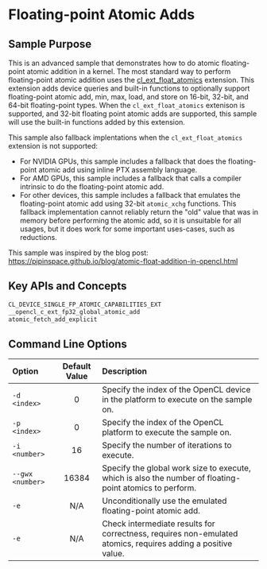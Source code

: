 # Floating-point Atomic Adds

## Sample Purpose

This is an advanced sample that demonstrates how to do atomic floating-point atomic addition in a kernel.
The most standard way to perform floating-point atomic addition uses the [cl_ext_float_atomics](https://registry.khronos.org/OpenCL/extensions/ext/cl_ext_float_atomics.html) extension.
This extension adds device queries and built-in functions to optionally support floating-point atomic add, min, max, load, and store on 16-bit, 32-bit, and 64-bit floating-point types.
When the `cl_ext_float_atomics` extenison is supported, and 32-bit floating point atomic adds are supported, this sample will use the built-in functions added by this extension.

This sample also fallback implentations when the `cl_ext_float_atomics` extension is not supported:

* For NVIDIA GPUs, this sample includes a fallback that does the floating-point atomic add using inline PTX assembly language.
* For AMD GPUs, this sample includes a fallback that calls a compiler intrinsic to do the floating-point atomic add.
* For other devices, this sample includes a fallback that emulates the floating-point atomic add using 32-bit `atomic_xchg` functions.
This fallback implementation cannot reliably return the "old" value that was in memory before performing the atomic add, so it is unsuitable for all usages, but it does work for some important uses-cases, such as reductions.

This sample was inspired by the blog post: https://pipinspace.github.io/blog/atomic-float-addition-in-opencl.html

## Key APIs and Concepts

```c
CL_DEVICE_SINGLE_FP_ATOMIC_CAPABILITIES_EXT
__opencl_c_ext_fp32_global_atomic_add
atomic_fetch_add_explicit
```

## Command Line Options

| Option | Default Value | Description |
|:--|:-:|:--|
| `-d <index>` | 0 | Specify the index of the OpenCL device in the platform to execute on the sample on.
| `-p <index>` | 0 | Specify the index of the OpenCL platform to execute the sample on.
| `-i <number>` | 16 | Specify the number of iterations to execute.
| `--gwx <number>` | 16384 | Specify the global work size to execute, which is also the number of floating-point atomics to perform.
| `-e` | N/A | Unconditionally use the emulated floating-point atomic add.
| `-e` | N/A | Check intermediate results for correctness, requires non-emulated atomics, requires adding a positive value.
